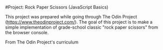 #Project: Rock Paper Scissors (JavaScript Basics)

This project was prepared while going through The Odin Project (https://www.theodinproject.com/). The goal of this project is to make a simple implementation of grade-school classic "rock paper scissors" from the browser console.

From The Odin Project's curriculum